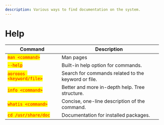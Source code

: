 ```yaml
---
description: Various ways to find documentation on the system.
---
```


# Help

| Command                                                  | Description                                         |
| -------------------------------------------------------- | --------------------------------------------------- |
| <mark style="color:red;">`man <command>`</mark>          | Man pages                                           |
| <mark style="color:red;">`--help`</mark>                 | Built-in help option for commands.                  |
| <mark style="color:red;">`apropos <keyword/file>`</mark> | Search for commands related to the keyword or file. |
| <mark style="color:red;">`info <command>`</mark>         | Better and more in-depth help. Tree structure.      |
| <mark style="color:red;">`whatis <command>`</mark>       | Concise, one-line description of the command.       |
| <mark style="color:red;">`cd /usr/share/doc`</mark>      | Documentation for installed packages.               |
